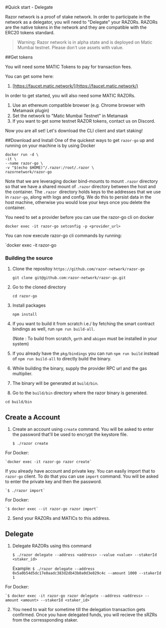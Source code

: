 #Quick start - Delegate

Razor network is a proof of stake network. In order to participate in the network as a delegator, you will need to "Delegate" your RAZORs. RAZORs are the native tokens in the network and they are compatible with the ERC20 tokens standard.

> Warning: Razor network is in alpha state and is deployed on Matic Mumbai testnet. Please don't use assets with value.

##Get tokens

You will need some MATIC Tokens to pay for transaction fees.

You can get some here:

1. [https://faucet.matic.network/](https://faucet.matic.network/)

In order to get started, you will also need some MATIC RAZORs.

1. Use an ethereum compatible browser (e.g. Chrome browser with Metamask plugin)
2. Set the network to "Matic Mumbai Testnet" in Metamask
3. If you want to get some testnet RAZOR tokens, contact us on Discord.

Now you are all set! Let's download the CLI client and start staking!

##Download and Install
One of the quickest ways to get `razor-go` up and running on your machine is by using Docker

```
docker run -d \
-it \
--name razor-go \
-v "$(echo $HOME)"/.razor:/root/.razor \ 
razornetwork/razor-go
```
Note that we are leveraging docker bind-mounts to mount `.razor` directory so that we have a shared mount of `.razor` directory between the host and the container. The `.razor `directory holds keys to the addresses that we use in `razor-go`, along with logs and config. We do this to persist data in the host machine, otherwise you would lose your keys once you delete the container.

You need to set a provider before you can use the razor-go cli on docker

`docker exec -it razor-go setconfig -p <provider_url>`

You can now execute razor-go cli commands by running:

`docker exec -it razor-go <command>

### Building the source

1. Clone the repositoy `https://github.com/razor-network/razor-go`

    `git clone git@github.com:razor-network/razor-go.git`

2. Go to the cloned directory

    `cd razor-go`

3. Install packages

    `npm install`

4. If you want to build it from scratch i.e./ by fetching the smart contract bindings as well, run `npm run build-all`.
 
    (Note : To build from scratch, `geth` and `abigen` must be installed in your system)
                       
5. If you already have the `pkg/bindings` you can run `npm run build` instead of `npm run build-all` to directly build the binary.

6. While building the binary, supply the provider RPC url and the gas multiplier.

7. The binary will be generated at `build/bin`.

8. Go to the `build/bin` directory where the razor binary is generated.

`cd build/bin`

## Create a Account
1. Create an account using `create` command. You will be asked to enter the password that'll be used to encrypt the keystore file.

    `$ ./razor create`

For Docker:

    `docker exec -it razor-go razor create`

If you already have account and private key. You can easily import that to `razor-go` client. To do that you can use `import` command. You will be asked to enter the private key and then the password.

    `$ ./razor import`
    
For Docker:
    
    `$ docker exec --it razor-go razor import`

2. Send your RAZORs and MATICs to this address.

## Delegate
1. Delegate RAZORs using this command

    `$ ./razor delegate --address <address> --value <value> --stakerId <staker_id>`

    Example: `$ ./razor delegate --address 0x5a0b54d5dc17e0aadc383d2db43b0a0d3e029c4c --amount 1000 --stakerId 1`

For Docker:

    `$ docker exec -it razor-go razor delegate --address <address> --amount <amount> --stakerId <staker_id>`

2. You need to wait for sometime till the delegation transaction gets confirmed. Once you have delegated funds, you will recieve the sRZRs from the corressponding staker.

